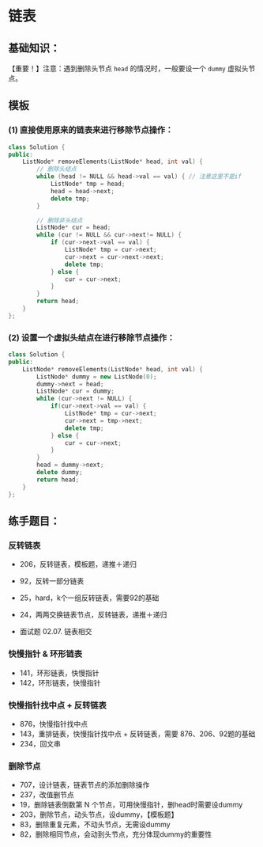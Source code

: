 # 链表

## 基础知识：

【重要！】注意：遇到删除头节点 `head` 的情况时，一般要设一个 `dummy` 虚拟头节点。

## 模板

### (1) 直接使用原来的链表来进行移除节点操作：

```cpp
class Solution {
public:
    ListNode* removeElements(ListNode* head, int val) {
        // 删除头结点
        while (head != NULL && head->val == val) { // 注意这里不是if
            ListNode* tmp = head;
            head = head->next;
            delete tmp;
        }

        // 删除非头结点
        ListNode* cur = head;
        while (cur != NULL && cur->next!= NULL) {
            if (cur->next->val == val) {
                ListNode* tmp = cur->next;
                cur->next = cur->next->next;
                delete tmp;
            } else {
                cur = cur->next;
            }
        }
        return head;
    }
};
```

### (2) 设置一个虚拟头结点在进行移除节点操作：

```cpp
class Solution {
public:
    ListNode* removeElements(ListNode* head, int val) {
        ListNode* dummy = new ListNode(0);
        dummy->next = head;
        ListNode* cur = dummy;
        while (cur->next != NULL) {
            if(cur->next->val == val) {
                ListNode* tmp = cur->next;
                cur->next = tmp->next;
                delete tmp;
            } else {
                cur = cur->next;
            }
        }
        head = dummy->next;
        delete dummy;
        return head;
    }
};
```

## 练手题目：

### 反转链表
- 206，反转链表，模板题，递推＋递归
- 92，反转一部分链表
- 25，hard，k个一组反转链表，需要92的基础

- 24，两两交换链表节点，反转链表，递推＋递归

- 面试题 02.07. 链表相交

### 快慢指针 & 环形链表
- 141，环形链表，快慢指针
- 142，环形链表，快慢指针

### 快慢指针找中点 + 反转链表
- 876，快慢指针找中点
- 143，重排链表，快慢指针找中点 + 反转链表，需要 876、206、92题的基础
- 234，回文串

### 删除节点
- 707，设计链表，链表节点的添加删除操作
- 237，改值删节点
- 19，删除链表倒数第 N 个节点，可用快慢指针，删head时需要设dummy
- 203，删除节点，动头节点，设dummy，【模板题】
- 83，删除重复元素，不动头节点，无需设dummy
- 82，删除相同节点，会动到头节点，充分体现dummy的重要性

